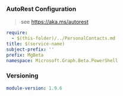 ### AutoRest Configuration

> see https://aka.ms/autorest

``` yaml
require:
  - $(this-folder)/../PersonalContacts.md
title: $(service-name)
subject-prefix: ''
prefix: MgBeta
namespace: Microsoft.Graph.Beta.PowerShell
```

### Versioning

``` yaml
module-version: 1.9.6
```
